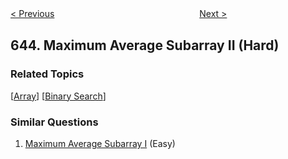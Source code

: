 <!--|This file generated by command(leetcode description); DO NOT EDIT.    |-->
<!--+----------------------------------------------------------------------+-->
<!--|@author    openset <openset.wang@gmail.com>                           |-->
<!--|@link      https://github.com/openset                                 |-->
<!--|@home      https://github.com/openset/leetcode                        |-->
<!--+----------------------------------------------------------------------+-->

[< Previous](https://github.com/openset/leetcode/tree/master/problems/maximum-average-subarray-i "Maximum Average Subarray I")
　　　　　　　　　　　　　　　　
[Next >](https://github.com/openset/leetcode/tree/master/problems/set-mismatch "Set Mismatch")

## 644. Maximum Average Subarray II (Hard)



### Related Topics
  [[Array](https://github.com/openset/leetcode/tree/master/tag/array/README.md)]
  [[Binary Search](https://github.com/openset/leetcode/tree/master/tag/binary-search/README.md)]

### Similar Questions
  1. [Maximum Average Subarray I](https://github.com/openset/leetcode/tree/master/problems/maximum-average-subarray-i) (Easy)
